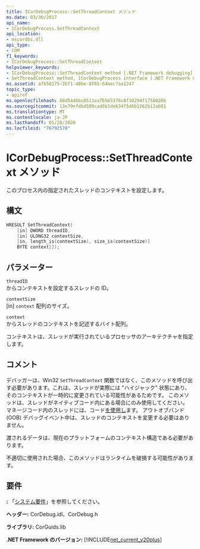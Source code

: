 ```yaml
---
title: ICorDebugProcess::SetThreadContext メソッド
ms.date: 03/30/2017
api_name:
- ICorDebugProcess.SetThreadContext
api_location:
- mscordbi.dll
api_type:
- COM
f1_keywords:
- ICorDebugProcess::SetThreadContext
helpviewer_keywords:
- ICorDebugProcess::SetThreadContext method [.NET Framework debugging]
- SetThreadContext method, ICorDebugProcess interface [.NET Framework debugging]
ms.assetid: a7b50175-2bf1-40be-8f65-64aec7aa1247
topic_type:
- apiref
ms.openlocfilehash: 66d544bbc0511ea76565376c8f10294f1758026b
ms.sourcegitcommit: 13e79efdbd589cad6b1de634f5d6b1262b12ab01
ms.translationtype: MT
ms.contentlocale: ja-JP
ms.lasthandoff: 01/28/2020
ms.locfileid: "76792570"
---
```

# <a name="icordebugprocesssetthreadcontext-method"></a>ICorDebugProcess::SetThreadContext メソッド
このプロセス内の指定されたスレッドのコンテキストを設定します。  
  
## <a name="syntax"></a>構文  
  
```cpp  
HRESULT SetThreadContext(  
    [in] DWORD threadID,  
    [in] ULONG32 contextSize,  
    [in, length_is(contextSize), size_is(contextSize)]  
    BYTE context[]);  
```  
  
## <a name="parameters"></a>パラメーター  
 `threadID`  
 からコンテキストを設定するスレッドの ID。  
  
 `contextSize`  
 [in] `context` 配列のサイズ。  
  
 `context`  
 からスレッドのコンテキストを記述するバイト配列。  
  
 コンテキストは、スレッドが実行されているプロセッサのアーキテクチャを指定します。  
  
## <a name="remarks"></a>コメント  
 デバッガーは、Win32 `SetThreadContext` 関数ではなく、このメソッドを呼び出す必要があります。これは、スレッドが実際には "ハイジャック" 状態にあり、そのコンテキストが一時的に変更されている可能性があるためです。 このメソッドは、スレッドがネイティブコード内にある場合にのみ使用してください。 マネージコード内のスレッドには、コード[を使用し](icordebugregisterset-interface.md)ます。 アウトオブバンド (OOB) デバッグイベント中は、スレッドのコンテキストを変更する必要はありません。  
  
 渡されるデータは、現在のプラットフォームのコンテキスト構造である必要があります。  
  
 不適切に使用された場合、このメソッドはランタイムを破損する可能性があります。  
  
## <a name="requirements"></a>要件  
 **:** 「[システム要件](../../../../docs/framework/get-started/system-requirements.md)」を参照してください。  
  
 **ヘッダー:** CorDebug.idl、CorDebug.h  
  
 **ライブラリ:** CorGuids.lib  
  
 **.NET Framework のバージョン:** [!INCLUDE[net_current_v20plus](../../../../includes/net-current-v20plus-md.md)]
